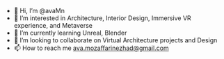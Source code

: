- 👋 Hi, I’m @avaMn
- 👀 I’m interested in Architecture, Interior Design, Immersive VR experience, and Metaverse 
- 🌱 I’m currently learning Unreal, Blender
- 💞️ I’m looking to collaborate on Virtual Architecture projects and Design
- 📫 How to reach me ava.mozaffarinezhad@gmail.com

<!---.
--->
